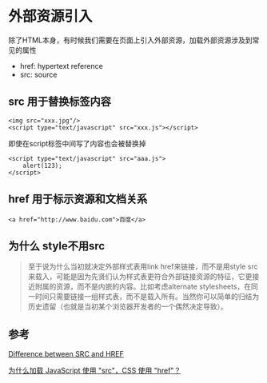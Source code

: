 # 外部资源引入

除了HTML本身，有时候我们需要在页面上引入外部资源，加载外部资源涉及到常见的属性

* href:  hypertext reference
* src:  source

## src 用于替换标签内容

	<img src="xxx.jpg"/>
	<script type="text/javascript" src="xxx.js"></script>

即使在script标签中间写了内容也会被替换掉

	<script type="text/javascript" src="aaa.js">
		alert(123);
	</script>

## href 用于标示资源和文档关系

	<a href="http://www.baidu.com">百度</a>

## 为什么 style不用src

> 至于说为什么当初就决定外部样式表用link href来链接，而不是用style src来载入，可能是因为先贤们认为样式表更符合外部链接资源的特征，它更接近附属的资源，而不是内嵌的内容。比如考虑alternate stylesheets，在同一时间只需要链接一组样式表，而不是载入所有。当然你可以简单的归结为历史遗留（也就是当初某个浏览器开发者的一个偶然决定导致）。


## 参考

[Difference between SRC and HREF](http://stackoverflow.com/questions/3395359/difference-between-src-and-href)

[为什么加载 JavaScript 使用 "src"，CSS 使用 "href"？](http://www.zhihu.com/question/19708137)
